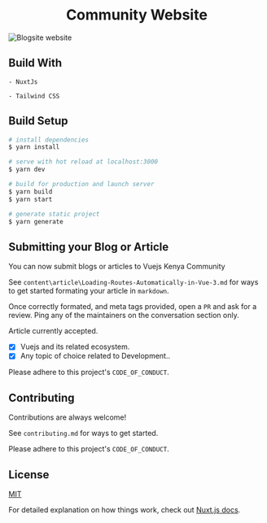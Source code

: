 <div align="center">
  <h1>Community Website</h1>
  
  </div>

![Blogsite website](/assets/Design-Sample.jpg 'Blogsite')

## Build With

    - NuxtJs

    - Tailwind CSS

## Build Setup

```bash
# install dependencies
$ yarn install

# serve with hot reload at localhost:3000
$ yarn dev

# build for production and launch server
$ yarn build
$ yarn start

# generate static project
$ yarn generate
```

## Submitting your Blog or Article

You can now submit blogs or articles to Vuejs Kenya Community

See `content\article\Loading-Routes-Automatically-in-Vue-3.md` for ways to get started formating your article in `markdown`.

Once correctly formated, and meta tags provided, open a `PR` and ask for a review. Ping any of the maintainers on the conversation section only.

Article currently accepted.

- [x] Vuejs and its related ecosystem.
- [x] Any topic of choice related to Development..

Please adhere to this project's `CODE_OF_CONDUCT`.

## Contributing

Contributions are always welcome!

See `contributing.md` for ways to get started.

Please adhere to this project's `CODE_OF_CONDUCT`.

## License

[MIT](https://choosealicense.com/licenses/mit/)

For detailed explanation on how things work, check out [Nuxt.js docs](https://nuxtjs.org).

